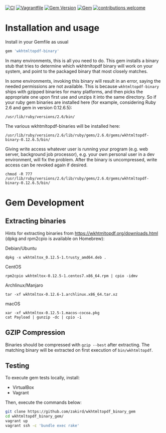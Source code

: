 [![CI](https://github.com/zakird/wkhtmltopdf_binary_gem/actions/workflows/ci.yml/badge.svg?branch=master)](https://github.com/zakird/wkhtmltopdf_binary_gem/actions/workflows/ci.yml)
[![Vagrantfile](https://github.com/zakird/wkhtmltopdf_binary_gem/actions/workflows/vagrantfile.yml/badge.svg?branch=master)](https://github.com/zakird/wkhtmltopdf_binary_gem/actions/workflows/vagrantfile.yml)
[![Gem Version](https://badge.fury.io/rb/wkhtmltopdf-binary.svg)](https://badge.fury.io/rb/wkhtmltopdf-binary)
[![Gem](https://img.shields.io/gem/dt/wkhtmltopdf-binary.svg)]()
[![contributions welcome](https://img.shields.io/badge/contributions-welcome-brightgreen.svg?style=flat)](https://github.com/zakird/wkhtmltopdf_binary_gem)

# Installation and usage

Install in your Gemfile as usual

```ruby
gem 'wkhtmltopdf-binary'
```

In many environments, this is all you need to do. This gem installs a binary stub that tries to determine which wkhtmltopdf binary will work on your system, and point to the packaged binary that most closely matches.

In some environments, invoking this binary will result in an error, saying the needed permissions are not available.
This is because `wkhtmltopdf-binary` ships with gzipped binaries for many platforms, and then picks the appropriate one upon first use and unzips it into the same directory. So if your ruby gem binaries are installed here (for example, considering Ruby 2.6 and gem in version 0.12.6.5):

    /usr/lib/ruby/versions/2.6/bin/

The various wkhtmltopdf-binaries will be installed here:

    /usr/lib/ruby/versions/2.6/lib/ruby/gems/2.6.0/gems/wkhtmltopdf-binary-0.12.6.5/bin/

Giving write access whatever user is running your program (e.g. web server, background job processor), e.g. your own personal user in a dev environment, will fix the problem. After the binary is uncompressed, write access can be revoked again if desired.

    chmod -R 777 /usr/lib/ruby/versions/2.6/lib/ruby/gems/2.6.0/gems/wkhtmltopdf-binary-0.12.6.5/bin/

# Gem Development

## Extracting binaries

Hints for extracting binaries from https://wkhtmltopdf.org/downloads.html (dpkg and rpm2cpio is available on Homebrew):

Debian/Ubuntu

    dpkg -x wkhtmltox_0.12.5-1.trusty_amd64.deb .

CentOS

    rpm2cpio wkhtmltox-0.12.5-1.centos7.x86_64.rpm | cpio -idmv

Archlinux/Manjaro

    tar -xf wkhtmltox-0.12.6-1.archlinux.x86_64.tar.xz

macOS

    xar -xf wkhtmltox-0.12.5-1.macos-cocoa.pkg
    cat Payload | gunzip -dc | cpio -i

## GZIP Compression

Binaries should be compressed with `gzip --best` after extracting. The matching binary will be extracted on first
execution of `bin/wkhtmltopdf`.

## Testing

To execute gem tests locally, install:

- VirtualBox
- Vagrant

Then, execute the commands below:

```bash
git clone https://github.com/zakird/wkhtmltopdf_binary_gem
cd wkhtmltopdf_binary_gem/
vagrant up
vagrant ssh -c 'bundle exec rake'
```
